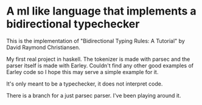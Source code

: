 # A ml like language that implements a bidirectional typechecker

This is the implementation of "Bidirectional Typing Rules: A Tutorial" by David Raymond Christiansen. 

My first real project in haskell. The tokenizer is made with parsec and the parser itself is made with Earley. Couldn't find any other good examples of Earley code so I hope this may serve a simple example for it.

It's only meant to be a typechecker, it does not interpret code.

There is a branch for a just parsec parser. I've been playing around it.
